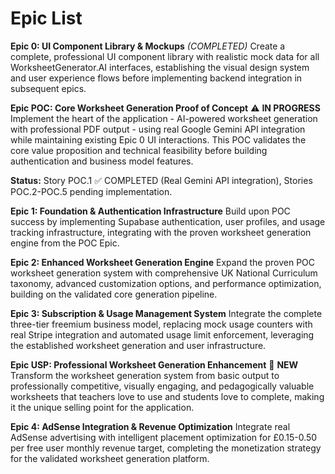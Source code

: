 # Epic List

**Epic 0: UI Component Library & Mockups** *(COMPLETED)*
Create a complete, professional UI component library with realistic mock data for all WorksheetGenerator.AI interfaces, establishing the visual design system and user experience flows before implementing backend integration in subsequent epics.

**Epic POC: Core Worksheet Generation Proof of Concept** ⚠️ **IN PROGRESS** 
Implement the heart of the application - AI-powered worksheet generation with professional PDF output - using real Google Gemini API integration while maintaining existing Epic 0 UI interactions. This POC validates the core value proposition and technical feasibility before building authentication and business model features.

**Status:** Story POC.1 ✅ COMPLETED (Real Gemini API integration), Stories POC.2-POC.5 pending implementation.

**Epic 1: Foundation & Authentication Infrastructure** 
Build upon POC success by implementing Supabase authentication, user profiles, and usage tracking infrastructure, integrating with the proven worksheet generation engine from the POC Epic.

**Epic 2: Enhanced Worksheet Generation Engine**
Expand the proven POC worksheet generation system with comprehensive UK National Curriculum taxonomy, advanced customization options, and performance optimization, building on the validated core generation pipeline.

**Epic 3: Subscription & Usage Management System**
Integrate the complete three-tier freemium business model, replacing mock usage counters with real Stripe integration and automated usage limit enforcement, leveraging the established worksheet generation and user infrastructure.

**Epic USP: Professional Worksheet Generation Enhancement** 🎯 **NEW**
Transform the worksheet generation system from basic output to professionally competitive, visually engaging, and pedagogically valuable worksheets that teachers love to use and students love to complete, making it the unique selling point for the application.

**Epic 4: AdSense Integration & Revenue Optimization**
Integrate real AdSense advertising with intelligent placement optimization for £0.15-0.50 per free user monthly revenue target, completing the monetization strategy for the validated worksheet generation platform.